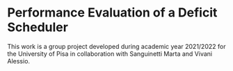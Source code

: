 # Performance Evaluation of a Deficit Scheduler

This work is a group project developed during academic year 2021/2022 for the University of Pisa in collaboration with Sanguinetti Marta and Vivani Alessio.
